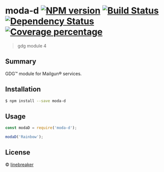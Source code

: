 # moda-d [![NPM version][npm-image]][npm-url] [![Build Status][travis-image]][travis-url] [![Dependency Status][daviddm-image]][daviddm-url] [![Coverage percentage][coveralls-image]][coveralls-url]
> gdg module 4

## Summary
GDG™ module for Mailgun® services.

## Installation

```sh
$ npm install --save moda-d
```

## Usage

```js
const modaD = require('moda-d');

modaD('Rainbow');
```
## License

 © [linebreaker](dev.gdg.io)


[npm-image]: https://badge.fury.io/js/moda-d.svg
[npm-url]: https://npmjs.org/package/moda-d
[travis-image]: https://travis-ci.org/gdg/moda-d.svg?branch=master
[travis-url]: https://travis-ci.org/gdg/moda-d
[daviddm-image]: https://david-dm.org/gdg/moda-d.svg?theme=shields.io
[daviddm-url]: https://david-dm.org/gdg/moda-d
[coveralls-image]: https://coveralls.io/repos/gdg/moda-d/badge.svg
[coveralls-url]: https://coveralls.io/r/gdg/moda-d
